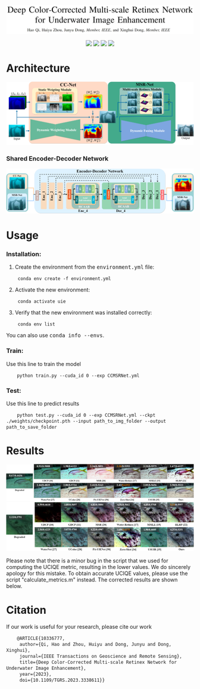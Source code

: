 ![](./imgs/Title.png)
<p align="center"> 
<a href="" ><img src="https://img.shields.io/badge/HOME-Paper-important.svg"></a>
<a href="" ><img src="https://img.shields.io/badge/PDF-Paper-blueviolet.svg"></a>
<a href="" ><img src="https://img.shields.io/badge/-Poster-ff69b7.svg"></a>
<a href="" ><img src="https://img.shields.io/badge/-Video-brightgreen.svg"></a>
</p>

# Architecture

![](./imgs/arch_small.png)

### Shared Encoder-Decoder Network
![](./imgs/network.png)

# Usage
### Installation:
1. Create the environment from the <kbd>environment.yml</kbd> file:

        conda env create -f environment.yml

2. Activate the new environment:

        conda activate uie

3. Verify that the new environment was installed correctly:

        conda env list

You can also use <kbd>conda info --envs</kbd>.

### Train:
Use this line to train the model

        python train.py --cuda_id 0 --exp CCMSRNet.yml
### Test:
Use this line to predict results

        python test.py --cuda_id 0 --exp CCMSRNet.yml --ckpt ./weights/checkpoint.pth --input path_to_img_folder --output path_to_save_folder


# Results

![](./imgs/C60_half.png)
![](./imgs/RUIE_half.png)

Please note that there is a minor bug in the script that we used for computing the UCIQE metric, resulting in the lower values. We do sincerely apology for this mistake. To obtain accurate UCIQE values, please use the script "calculate_metrics.m" instead. The corrected results are shown below.

# Citation
If our work is useful for your research, please cite our work

        @ARTICLE{10336777,
         author={Qi, Hao and Zhou, Huiyu and Dong, Junyu and Dong, Xinghui},
         journal={IEEE Transactions on Geoscience and Remote Sensing}, 
         title={Deep Color-Corrected Multi-scale Retinex Network for Underwater Image Enhancement}, 
         year={2023},
         doi={10.1109/TGRS.2023.3338611}}

